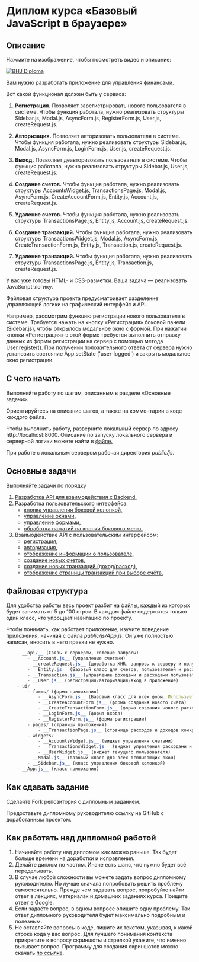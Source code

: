 # Диплом курса «Базовый JavaScript в браузере»

## Описание

Нажмите на изображение, чтобы посмотреть видео и описание:

[![BHJ Diploma](https://img.youtube.com/vi/zXOyBIajWsM/0.jpg)](https://www.youtube.com/watch?v=zXOyBIajWsM)


Вам нужно разработать приложение для 
управления финансами.

Вот какой функционал должен быть у сервиса:

1. **Регистрация.** Позволяет зарегистрировать нового пользователя в системе. 
Чтобы функция работала, нужно реализовать 
структуры Sidebar.js, Modal.js, AsyncForm.js, RegisterForm.js, User.js, createRequest.js.

2. **Авторизация.** Позволяет авторизовать пользователя в системе. Чтобы функция работала, нужно реализовать структуры Sidebar.js, Modal.js, AsyncForm.js, 
LoginForm.js, User.js, createRequest.js.

3. **Выход.** Позволяет деавторизовать пользователя в системе. Чтобы функция работала, нужно реализовать структуры Sidebar.js, User.js, createRequest.js.

4. **Создание счетов.** Чтобы функция работала, нужно реализовать структуры AccountsWidget.js, TransactionsPage.js, Modal.js, 
AsyncForm.js, CreateAccountForm.js, Entity.js, Account.js, createRequest.js.

5. **Удаление счетов.** Чтобы функция работала, нужно реализовать структуры TransactionsPage.js, Entity.js, Account.js, createRequest.js.

6. **Создание транзакций.** Чтобы функция работала, нужно реализовать структуры TransactionsWidget.js, Modal.js, AsyncForm.js, 
CreateTransactionForm.js, Entity.js, Transaction.js, createRequest.js.

7. **Удаление транзакций.** Чтобы функция работала, нужно реализовать структуры TransactionsPage.js, Entity.js, Transaction.js, createRequest.js.

У вас уже готовы HTML- и CSS-разметки. Ваша задача — реализовать JavaScript-логику.

Файловая структура проекта предусматривает разделение управляющей логики на графический интерфейс и API.

Например, рассмотрим функцию регистрации нового пользователя в системе. Требуется нажать на кнопку «Регистрация» 
боковой панели (Sidebar.js), чтобы открылось модальное окно с формой. При нажатии кнопки «Регистрация» в этой форме требуется выполнить отправку данных из формы регистрации на сервер с помощью метода User.register(). При получении положительного ответа от сервера нужно установить состояние 
App.setState ('user-logged') и закрыть модальное окно регистрации.

## С чего начать

Выполняйте работу по шагам, описанным 
в разделе «Основные задачи».

Ориентируйтесь на описание шагов, а также на комментарии
в коде каждого файла.

Чтобы выполнить работу, разверните локальный сервер по адресу http://localhost:8000. Описание по запуску локального сервера и серверной логики можете найти в [файле.](./md/server.md)

При работе с локальным сервером рабочая директория *public/js*.

## Основные задачи

Выполняйте задачи по порядку

1. [Разработка API для взаимодействия с Backend.](./md/api.md)
2. Разработка пользовательского интерфейса:
    * [кнопка управления боковой колонкой,](./md/sidebar-toggle.md) 
    * [управление окнами,](./md/modals.md)
    * [управление формами,](./md/async-forms.md)
    * [обработка нажатий на кнопки бокового меню.](./md/sidebar-links.md)
3. Взаимодействие API с пользовательским интерфейсом:
    * [регистрация,](./md/register.md)
    * [авторизация,](./md/login.md)
    * [отображение информации о пользователе,](./md/user-widget.md)
    * [создание новых счетов,](./md/create-accounts.md)
    * [создание новых транзакций (доход/расход),](./md/create-transactions.md)
    * [отображение страницы транзакций при выборе счёта.](./md/display-transactions.md)

## Файловая структура

Для удобства работы весь проект разбит на файлы,
каждый из которых будет занимать от 5 до 100 строк. В каждом файле содержится только
один класс, что упрощает навигацию по проекту.

Чтобы понимать, как работает приложение, изучите поведение приложения, начиная с файла
*public/js/App.js*. Он уже полностью написан, вносить в него правки не нужно.

```js
    - __api/__ (Связь с сервером, сетевые запросы)
        - __Account.js__ (управление счетами)
        - __createRequest.js__ (доработка XHR, запросы к серверу и получение ответов)
        - __Entity.js__ (Базовый класс для счетов, пользователей и расходов/доходов)
        - __Transaction.js__ (управление доходами и расходами пользователя)
        - __User.js__ (регистрация/авторизация/вход в приложение)
    - ui/
        - forms/ (формы приложения)
            - __AsyncForm.js__ (Базовый класс для всех форм. Используется преимущественно во всплывающих окнах)
            - __CreateAccountForm.js__ (форма создания нового счёта)
            - __CreateTransactionForm.js__ (форма создания нового расхода/дохода)
            - __LoginForm.js__ (форма входа)
            - __RegisterForm.js__ (форма регистрации)
        - pages/ (страницы приложения)
            - __TransactionPage.js__ (страница расходов и доходов конкретного счёта)
        - widgets/
            - __AccountsWidget.js__ (виджет управления счетами)
            - __TransactionsWidget.js__ (виджет управления расходами и доходами)
            - __UserWidget.js__ (виджет текущего пользователя)
        - __Modal.js__ (базовый класс для всех всплывающих окон)
        - __Sidebar.js__ (класс управления боковой колонкой)
    - __App.js__ (класс приложения)
```

## Как сдавать задание

Сделайте Fork репозитория с дипломным заданием.

Предоставьте дипломному руководителю ссылку на GitHub с доработанным проектом.

## Как работать над дипломной работой ## 
1. Начинайте работу над дипломом как можно раньше. Так будет больше времени на доработки и исправления.
2. Делайте диплом по частям. Иначе есть шанс, что нужно будет всё переделывать.
3. В случае любой сложности вы можете задать вопрос дипломному руководителю. Но лучше сначала попробовать решить проблему самостоятельно. Прежде чем задавать вопрос, попробуйте найти ответ в лекциях, материалах и домашних заданиях курса. Поищите ответ в Google.
4. Если задаёте вопрос, в одном вопросе опишите одну проблему. Так ответ дипломного руководителя будет максимально подробным и полезным.
5. Не оставляйте вопросы в коде, пишите их текстом, указывая, к какой строке кода у вас вопрос. Для лучшего понимания контекста прикрепите к вопросу скриншоты и стрелкой укажите, что именно вызывает вопрос. Программу для создания скриншотов можно скачать [по ссылке](https://app.prntscr.com/ru/).
